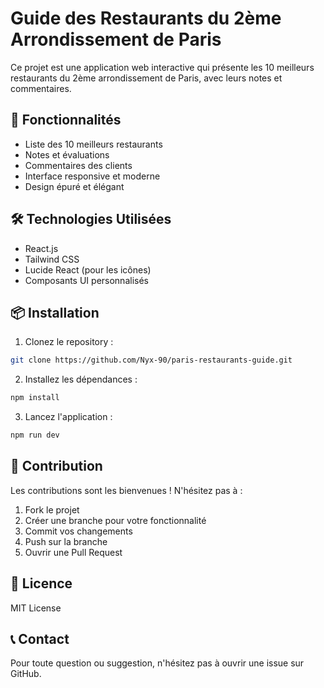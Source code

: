 # Guide des Restaurants du 2ème Arrondissement de Paris

Ce projet est une application web interactive qui présente les 10 meilleurs restaurants du 2ème arrondissement de Paris, avec leurs notes et commentaires.

## 🚀 Fonctionnalités

- Liste des 10 meilleurs restaurants
- Notes et évaluations
- Commentaires des clients
- Interface responsive et moderne
- Design épuré et élégant

## 🛠️ Technologies Utilisées

- React.js
- Tailwind CSS
- Lucide React (pour les icônes)
- Composants UI personnalisés

## 📦 Installation

1. Clonez le repository :
```bash
git clone https://github.com/Nyx-90/paris-restaurants-guide.git
```

2. Installez les dépendances :
```bash
npm install
```

3. Lancez l'application :
```bash
npm run dev
```

## 🤝 Contribution

Les contributions sont les bienvenues ! N'hésitez pas à :

1. Fork le projet
2. Créer une branche pour votre fonctionnalité
3. Commit vos changements
4. Push sur la branche
5. Ouvrir une Pull Request

## 📄 Licence

MIT License

## 📞 Contact

Pour toute question ou suggestion, n'hésitez pas à ouvrir une issue sur GitHub.